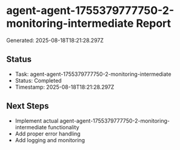 # agent-agent-1755379777750-2-monitoring-intermediate Report

Generated: 2025-08-18T18:21:28.297Z

## Status
- Task: agent-agent-1755379777750-2-monitoring-intermediate
- Status: Completed
- Timestamp: 2025-08-18T18:21:28.297Z

## Next Steps
- Implement actual agent-agent-1755379777750-2-monitoring-intermediate functionality
- Add proper error handling
- Add logging and monitoring
